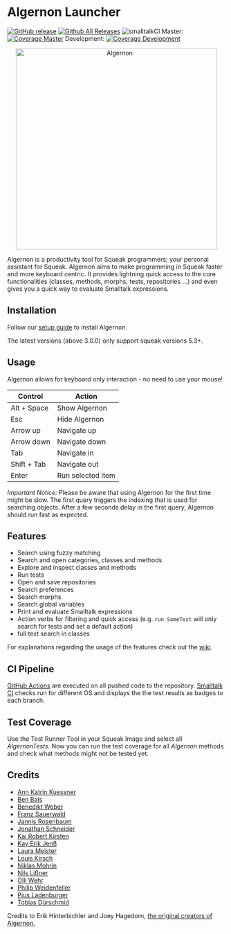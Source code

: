 # Algernon Launcher 
[![GitHub release](https://img.shields.io/github/release/hpi-swa-teaching/Algernon-Launcher.svg?label=small%20release&maxAge=0)](https://github.com/hpi-swa-teaching/Algernon-Launcher/releases/latest) [![Github All Releases](https://img.shields.io/github/downloads/hpi-swa-teaching/Algernon-Launcher/total.svg?maxAge=0)](https://github.com/hpi-swa-teaching/Algernon-Launcher/releases) ![smalltalkCI](https://github.com/hpi-swa-teaching/Algernon-Launcher/workflows/smalltalkCI/badge.svg) 
Master: [![Coverage Master](https://coveralls.io/repos/github/hpi-swa-teaching/Algernon-Launcher/badge.svg?branch=master)](https://coveralls.io/github/hpi-swa-teaching/Algernon-Launcher?branch=master) Development: [![Coverage Development](https://coveralls.io/repos/github/hpi-swa-teaching/Algernon-Launcher/badge.svg?branch=development)](https://coveralls.io/github/hpi-swa-teaching/Algernon-Launcher?branch=master) 

<p align="center">
  <img src="https://user-images.githubusercontent.com/44369294/89326002-e93a5800-d689-11ea-89f0-d685e7a4f1e9.png" width="465" alt="Algernon"/>
</p>

Algernon is a productivity tool for Squeak programmers; your personal assistant for Squeak. Algernon aims to make programming in Squeak faster and more keyboard centric. It provides lightning quick access to the core functionalities (classes, methods, morphs, tests, repositories ...) and even gives you a quick way to evaluate Smalltalk expressions.

## Installation
Follow our [setup guide](https://github.com/hpi-swa-teaching/Algernon-Launcher/wiki/Setup-Guide) to install Algernon.

The latest versions (above 3.0.0) only support squeak versions 5.3+.

## Usage

Algernon allows for keyboard only interaction - no need to use your mouse!

| Control     | Action            |
|-------------|-------------------|
| Alt + Space | Show Algernon     |
| Esc         | Hide Algernon     |
| Arrow up    | Navigate up       |
| Arrow down  | Navigate down     |
| Tab         | Navigate in       |
| Shift + Tab | Navigate out      |
| Enter       | Run selected item |

*Important Notice:* Please be aware that using Algernon for the first time might be slow. The first query triggers the indexing that is used for searching objects. After a few seconds delay in the first query, Algernon should run fast as expected.


## Features

- Search using fuzzy matching
- Search and open categories, classes and methods
- Explore and inspect classes and methods
- Run tests
- Open and save repositories
- Search preferences
- Search morphs
- Search global variables
- Print and evaluate Smalltalk expressions 
- Action verbs for filtering and quick access (e.g. `run SomeTest` will only search for tests and set a default action)
- full text search in classes

For explanations regarding the usage of the features check out the [wiki](https://github.com/hpi-swa-teaching/Algernon-Launcher/wiki).


## CI Pipeline
[GitHub Actions](https://github.com/hpi-swa-teaching/Algernon-Launcher/actions) are executed on all pushed code to the repository. [Smalltalk CI](https://github.com/hpi-swa/setup-smalltalkCI) checks run for different OS and displays the the test results as badges to each branch.

## Test Coverage
Use the Test Runner Tool in your Squeak Image and select all *AlgernonTests*. Now you can run the test coverage for all *Algernon* methods and check what methods might not be tested yet.


## Credits


*  [Ann Katrin Kuessner](https://github.com/annkatrinkuessner)
*  [Ben Bals](https://github.com/BenBals)
*  [Benedikt Weber](https://github.com/bewee)
*  [Franz Sauerwald](https://github.com/FranzSw)
*  [Jannis Rosenbaum](https://github.com/sinnaj-r)
*  [Jonathan Schneider](https://github.com/jonaschn)
*  [Kai Robert Kirsten](https://github.com/robertkirsten)
*  [Kay Erik Jenß](https://github.com/kej-jay)
*  [Laura Meister](https://github.com/dieknolle3333)
*  [Louis Kirsch](https://github.com/timediv)
*  [Niklas Mohrin](https://github.com/niklasmohrin)
*  [Nils Lißner](https://github.com/TheGrayStone)
*  [Olli Wehr](https://github.com/Olliwehr)
*  [Philip Weidenfeller](https://github.com/phlprcks)
*  [Pius Ladenburger](https://github.com/GittiHab)
*  [Tobias Dürschmid](https://github.com/tobiduer)

Credits to Erik Hinterbichler and Joey Hagedorn, [the original creators of Algernon.](http://erikhinterbichler.com/apps/algernon/)
